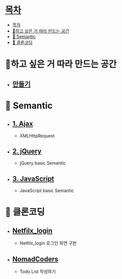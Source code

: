 # [목차](#목차)
- [목차](#목차)
- [🎈하고 싶은 거 따라 만드는 공간](#하고-싶은-거-따라-만드는-공간)
- [🎈 Semantic](#-semantic)
- [🎈 클론코딩](#-클론코딩)


# 🎈하고 싶은 거 따라 만드는 공간
- ## [만들기](CloneCoding/04.그냥만들기/README.md)

# 🎈 Semantic 
- ## [1. Ajax](Ajax/README.md)
  - XMLHttpRequest
- ## [2. jQuery](jQuery/README.md)
  - jQuery basic Semantic
- ## [3. JavaScript](JavaScript/Function.md)
  - JavaScript basic Semantic

# 🎈 클론코딩

- ## [Netfilx_login](CloneCoding/01.Netfilx/README.md)
  - Netfilx_login 로그인 화면 구현

- ## [NomadCoders](CloneCoding/02.NomadCoders/README.md)
  - Todo List 작성하기



